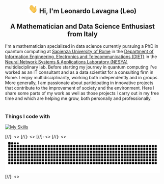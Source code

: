 <h2 align="center"> <img src="https://raw.githubusercontent.com/leonardoLavagna/leonardoLavagna/main/wave.gif" width="30px" height="30px" /> Hi, I'm Leonardo Lavagna (Leo) <br /><br /> A Mathematician and Data Science Enthusiast from Italy</h2>

I'm a mathematician specialized in data science currently pursuing a PhD in quantum computing at [Sapienza University of Rome](https://www.uniroma1.it/en/pagina-strutturale/home) in the [Department of Information Engineering, Electronics and Telecommunications (DIET)](https://web.uniroma1.it/dip_diet/en) in the [Neural Network Systems & Applications Laboratory (NESYA)](https://sites.google.com/view/nesya) multidisciplinary lab. Before starting my journey in quantum computing I've worked as an IT consultant and as a data scientist for a consulting firm in Rome. I enjoy multidisciplinarity, working both independently and in groups. More generally, I am passionate about participating in innovative projects that contribute to the improvement of society and the environment. Here I share some parts of my work as well as those projects I carry out in my free time and which are helping me grow, both personally and professionally.
<br/><br/>

### Things I code with
[![My Skills](https://skillicons.dev/icons?i=linux,py,pytorch,tensorflow,r,c,cpp,html,java,matlab,octave,latex,md,mysql,mongodb,wordpress,git,github,vscode,aws,heroku,anaconda,notion,arduino,apple&perline=16)](https://skillicons.dev)

[//]: <><picture>
[//]: <>  <source media="(prefers-color-scheme: dark)" srcset="https://raw.githubusercontent.com/leonardoLavagna/leonardoLavagna/output/github-snake-dark.svg" />
[//]: <>  <source media="(prefers-color-scheme: light)" srcset="https://raw.githubusercontent.com/leonardoLavagna/leonardoLavagna/output/github-snake.svg" />
[//]: <>  <img alt="github-snake" src="https://raw.githubusercontent.com/leonardoLavagna/leonardoLavagna/output/github-snake.svg" />
[//]: <></picture>
